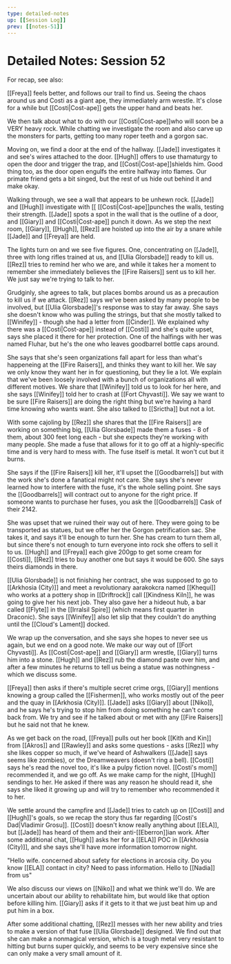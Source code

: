 ```yaml
---
type: detailed-notes
up: [[Session Log]]
prev: [[notes-51]]
---
```


# Detailed Notes: Session 52

For recap, see also: 

[[Freya]] feels better, and follows our trail to find us. Seeing the chaos around us and Costi as a giant ape, they immediately arm wrestle. It's close for a while but [[Costi|Cost-ape]] gets the upper hand and beats her. 

We then talk about what to do with our  [[Costi|Cost-ape]]who will soon be a VERY heavy rock. While chatting we investigate the room and also carve up the monsters for parts, getting too many roper teeth and a gorgon sac. 

Moving on, we find a door at the end of the hallway. [[Jade]] investigates it and see's wires attached to the door. [[Hugh]] offers to use thamaturgy to open the door and trigger the trap, and  [[Costi|Cost-ape]]shields him. Good thing too, as the door open engulfs the entire halfway into flames. Our primate friend gets a bit singed, but the rest of us hide out behind it and make okay. 

Walking through, we see a wall that appears to be unhewn rock. [[Jade]] and [[Hugh]] investigate with [[ [[Costi|Cost-ape]]punches the walls, testing their strength. [[Jade]] spots a spot in the wall that is the outline of a door, and [[Giary]] and [[Costi|Cost-ape]] punch it down. As we step the next room, [[Giary]], [[Hugh]], [[Rez]] are hoisted up into the air by a snare while [[Jade]] and [[Freya]] are held. 

The lights turn on and we see five figures. One, concentrating on [[Jade]], three with long rifles trained at us, and [[Ulia Glorsbade]] ready to kill us.  [[Rez]] tries to remind her who we are, and while it takes her a moment to remember she immediately believes the [[Fire Raisers]] sent us to kill her. We just say we're trying to talk to her.

Grudginly, she agrees to talk, but places bombs around us as a precaution to kill us if we attack. [[Rez]] says we've been asked by many people to be involved, but [[Ulia Glorsbade]]'s response was to stay far away. She says she doesn't know who was pulling the strings, but that she mostly talked to [[Winifey]] - though she had a letter from [[Cinder]]. We explained why there was a [[Costi|Cost-ape]] instead of [[Costi]] and she's quite upset, says she placed it there for her protection. One of the halfings with her was named Fluhar, but he's the one who leaves goodbarrel bottle caps around.

She says that she's seen organizations fall apart for less than what's happeneing at the [[Fire Raisers]], and thinks they want to kill her. We say we only know they want her in for questioning, but they lie a lot. We explain that we've been loosely involved with a bunch of organizations all with different motives. We share that [[Winifey]] told us to look for her here, and she says [[Winifey]] told her to crash at [[Fort Chyvasti]]. We say we want to be sure [[Fire Raisers]] are doing the right thing but we're having a hard time knowing who wants want. She also talked to [[Srictha]] but not a lot. 

With some cajoling by [[Rez]] she shares that the [[Fire Raisers]] are working on something big, [[Ulia Glorsbade]] made them a fuses - 8 of them, about 300 feet long each - but she expects they're working with many people. She made a fuse that allows for it to go off at a highly-specific time and is very hard to mess with. The fuse itself is metal. It won't cut but it burns. 

She says if the [[Fire Raisers]] kill her, it'll upset the [[Goodbarrels]] but with the work she's done a fanatical might not care. She says she's never learned how to interfere with the fuse, it's the whole selling point. She says the [[Goodbarrels]] will contract out to anyone for the right price. If someone wants to purchase her fuses, you ask the [[Goodbarrels]] Cask of their 2142.

She was upset that we ruined their way out of here. They were going to be transported as statues, but we offer her the Gorgon petrification sac. She takes it, and says it'll be enough to turn her. She has cream to turn them all, but since there's not enough to turn everyone into rock she offers to sell it to us. [[Hugh]] and [[Freya]] each give 200gp to get some cream for [[Costi]], [[Rez]] tries to buy another one but says it would be 600. She says theirs diamonds in there. 

[[Ulia Glorsbade]] is not finishing her contract, she was supposed to go to [[Arkhosia (City)]] and meet a revolutionary aarakokcra named [[Khequi]] who works at a pottery shop in [[Driftrock]] call [[Kindness Kiln]], he was going to give her his next job. They also gave her a hideout hub, a bar called [[Flyte]] in the [[Irralsil Spire]] (which means first quarter in Draconic). She says [[Winifey]] also let slip that they couldn't do anything until the [[Cloud's Lament]] docked. 

We wrap up the conversation, and she says she hopes to never see us again, but we end on a good note. We make our way out of [[Fort Chyvasti]]. As [[Costi|Cost-ape]] and [[Giary]] arm wrestle, [[Giary]] turns him into a stone. [[Hugh]] and [[Rez]] rub the diamond paste over him, and after a few minutes he returns to tell us being a statue was nothingness - which we discuss some. 

[[Freya]] then asks if there's multiple secret crime orgs, [[Giary]] mentions knowing a group called the [[Fishermen]], who works mostly out of the peer and the quay in [[Arkhosia (City)]]. [[Jade]] asks [[Giary]] about [[Niko]], and he says he's trying to stop him from doing something he can't come back from. We try and see if he talked about or met with any [[Fire Raisers]] but he said not that he knew. 

As we get back on the road, [[Freya]] pulls out her book [[Kith and Kin]] from [[Akros]] and [[Rawley]] and asks some questions - asks [[Rez]] why she likes copper so much, if we've heard of Ashwalkers ([[Jade]] says seems like zombies), or the Dreamweavers (doesn't ring a bell). [[Costi]] says he's read the novel too, it's like a pulpy fiction novel. [[Costi's mom]] recommended it, and we go off. As we make camp for the night, [[Hugh]] sendings to her. He asked if there was any reason he should read it, she says she liked it growing up and will try to remember who recommended it to her.

We settle around the campfire and [[Jade]] tries to catch up on [[Costi]] and [[Hugh]]'s goals, so we recap the story thus far regarding [[Costi's Dad|Vladimir Grosu]]. [[Costi]] doesn't know really anything about [[ELA]], but [[Jade]] has heard of them and their anti-[[Eberron]]ian work. After some additional chat, [[Hugh]] asks her for a [[ELA]] POC in [[Arkhosia (City)]], and she says she'll have more information tomorrow night. 

"Hello wife. concerned about safety for elections in arcosia city. Do you know [[ELA]] contact in city? Need to pass information. Hello to [[Nadia]] from us"

We also discuss our views on [[Niko]] and what we think we'll do. We are uncertain about our ability to rehabilitate him, but would like that option before killing him. [[Giary]] asks if it gets to it that we just beat him up and put him in a box. 

After some additional chatting, [[Rez]] messes with her new ability and tries to make a version of that fuse [[Ulia Glorsbade]] designed. We find out that she can make a nonmagical version, which is a tough metal very resistant to hitting but burns super quickly, and seems to be very expensive since she can only make a very small amount of it. 




